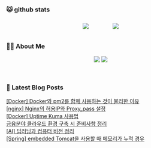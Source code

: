 
###  🐱 github stats  

<div id="main" align="center">
    <img src="https://github-readme-stats.vercel.app/api?username=peterica&count_private=true&show_icons=true&theme=radical"
        style="height: auto; margin-left: 20px; margin-right: 20px; padding: 10px;"/>
    <img src="https://github-readme-stats.vercel.app/api/top-langs/?username=peterica&layout=compact"   
        style="height: auto; margin-left: 20px; margin-right: 20px; padding: 10px;"/>
</div>

###  💁‍♀️ About Me  
<p align="center">
    <a href="https://peterica.tistory.com/"><img src="https://img.shields.io/badge/Blog-FF5722?style=flat-square&logo=Blogger&logoColor=white"/></a>
    <a href="mailto:ilovefran.ofm@gmail.com"><img src="https://img.shields.io/badge/Gmail-d14836?style=flat-square&logo=Gmail&logoColor=white&link=ilovefran.ofm@gmail.com"/></a>
</p>

<br>

### 📕 Latest Blog Posts   

<a href ="https://peterica.tistory.com/810"> [Docker] Docker와 pm2를 함께 사용하는 것이 불리한 이유 </a> <br>
<a href ="https://peterica.tistory.com/809"> [nginx] Nginx의 허용IP와 Proxy_pass 설정 </a> <br>
<a href ="https://peterica.tistory.com/814"> [Docker] Uptime Kuma 사용법 </a> <br>
<a href ="https://peterica.tistory.com/806"> 금융분야 클라우드 환경 구축 시 준비사항 정리 </a> <br>
<a href ="https://peterica.tistory.com/803"> [AI] 딥러닝과 컴퓨터 비전 정리 </a> <br>
<a href ="https://peterica.tistory.com/807"> [Spring] embedded Tomcat을 사용할 때 메모리가 누적 경우 </a> <br>
